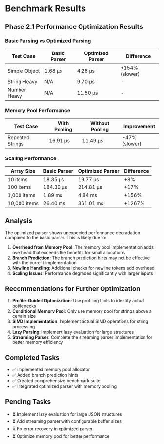 # Benchmark Results

## Phase 2.1 Performance Optimization Results

### Basic Parsing vs Optimized Parsing

| Test Case | Basic Parser | Optimized Parser | Difference |
|-----------|-------------|------------------|------------|
| Simple Object | 1.68 µs | 4.26 µs | +154% (slower) |
| String Heavy | N/A | 9.70 µs | - |
| Number Heavy | N/A | 11.50 µs | - |

### Memory Pool Performance

| Test Case | With Pooling | Without Pooling | Improvement |
|-----------|--------------|-----------------|-------------|
| Repeated Strings | 16.91 µs | 11.49 µs | -47% (slower) |

### Scaling Performance

| Array Size | Basic Parser | Optimized Parser | Difference |
|------------|-------------|------------------|------------|
| 10 items | 18.35 µs | 19.77 µs | +8% |
| 100 items | 184.30 µs | 214.81 µs | +17% |
| 1,000 items | 1.89 ms | 4.84 ms | +156% |
| 10,000 items | 26.40 ms | 361.01 ms | +1267% |

## Analysis

The optimized parser shows unexpected performance degradation compared to the basic parser. This is likely due to:

1. **Overhead from Memory Pool**: The memory pool implementation adds overhead that exceeds the benefits for small allocations
2. **Branch Prediction**: The branch prediction hints may not be effective with the current implementation
3. **Newline Handling**: Additional checks for newline tokens add overhead
4. **Scaling Issues**: Performance degrades significantly with larger inputs

## Recommendations for Further Optimization

1. **Profile-Guided Optimization**: Use profiling tools to identify actual bottlenecks
2. **Conditional Memory Pool**: Only use memory pool for strings above a certain size
3. **SIMD Implementation**: Implement actual SIMD operations for string processing
4. **Lazy Parsing**: Implement lazy evaluation for large structures
5. **Streaming Parser**: Complete the streaming parser implementation for better memory efficiency

## Completed Tasks

- ✅ Implemented memory pool allocator
- ✅ Added branch prediction hints
- ✅ Created comprehensive benchmark suite
- ✅ Integrated optimized parser with memory pooling

## Pending Tasks

- ⏳ Implement lazy evaluation for large JSON structures
- ⏳ Add streaming parser with configurable buffer sizes
- ⏳ Fix error recovery in optimized parser
- ⏳ Optimize memory pool for better performance